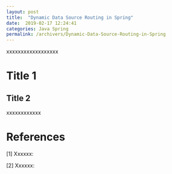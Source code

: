 ```yaml
---
layout: post
title:  "Dynamic Data Source Routing in Spring"
date:  2019-02-17 12:24:41
categories: Java Spring
permalink: /archivers/Dynamic-Data-Source-Routing-in-Spring
---
```


xxxxxxxxxxxxxxxxxx

<!--more-->

# Title 1

## Title 2

xxxxxxxxxxxx

# References

[1] Xxxxxx: []()

[2] Xxxxxx: []()

